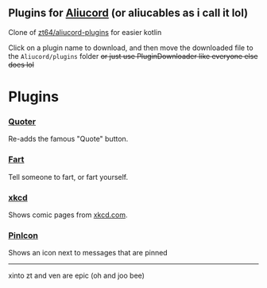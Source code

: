 ## Plugins for [Aliucord](https://github.com/Aliucord) (or aliucables as i call it lol)

Clone of [zt64/aliucord-plugins](https://github.com/zt64/aliucord-plugins) for easier kotlin

Click on a plugin name to download, and then move the downloaded file to the `Aliucord/plugins` folder
~~or just use PluginDownloader like everyone else does lol~~

# Plugins
### [Quoter](https://github.com/ItzOnlyAnimal/aliucable/raw/builds/Quoter.zip)
Re-adds the famous "Quote" button.

### [Fart](https://github.com/ItzOnlyAnimal/aliucable/raw/builds/Fart.zip)
Tell someone to fart, or fart yourself.

### [xkcd](https://github.com/ItzOnlyAnimal/aliucable/raw/builds/xkcd.zip)
Shows comic pages from [xkcd.com](https://xkcd.com).

### [PinIcon](https://github.com/ItzOnlyAnimal/aliucable/raw/builds/PinIcon.zip)
Shows an icon next to messages that are pinned

---
xinto zt and ven are epic (oh and joo bee)
